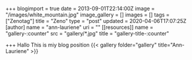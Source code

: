 +++
blogimport = true
date = 2013-09-01T22:14:00Z
image = "/images/white_mountain.jpg"
image_gallery = []
images = []
tags = ["Zenotag"]
title = "Zeno"
type = "post"
updated = 2020-04-06T17:07:25Z
[author]
name = "ann-lauriene"
uri = ""
[[resources]]
name = "gallery-:counter"
src = "gallery/*.jpg"
title = "gallery-title-:counter"

+++
Hallo This is miy blog position
{{< gallery folder="gallery" title="Ann-Lauriene" >}}